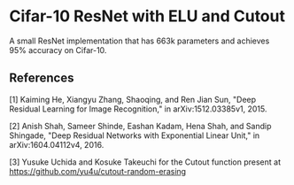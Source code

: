 # Cifar-10 ResNet with ELU and Cutout
A small ResNet implementation that has 663k parameters and achieves 95% accuracy on Cifar-10.

## References
[1] Kaiming He, Xiangyu Zhang, Shaoqing, and Ren Jian Sun, "Deep Residual Learning for Image Recognition," in arXiv:1512.03385v1, 2015.

[2] Anish Shah, Sameer Shinde, Eashan Kadam, Hena Shah, and Sandip Shingade, "Deep Residual Networks with Exponential Linear Unit," in arXiv:1604.04112v4, 2016.

[3] Yusuke Uchida and Kosuke Takeuchi for the Cutout function present at https://github.com/yu4u/cutout-random-erasing